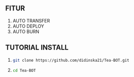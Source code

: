 ## FITUR
1. AUTO TRANSFER
2. AUTO DEPLOY
3. AUTO BURN

## TUTORIAL INSTALL
1. ```bash
   git clone https://github.com/didinska21/Tea-BOT.git
   ```
2. ```bash
   cd Tea-BOT
   ```
